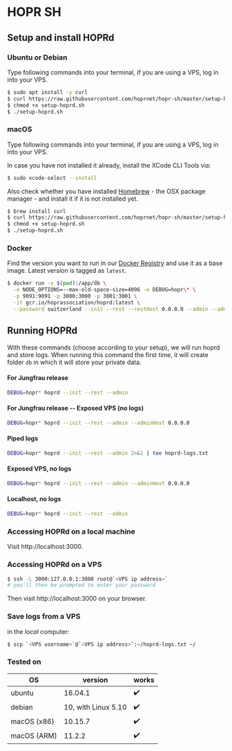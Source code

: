 # HOPR SH

## Setup and install HOPRd

### Ubuntu or Debian

Type following commands into your terminal, if you are using a VPS, log in into your VPS.

```bash
$ sudo apt install -y curl
$ curl https://raw.githubusercontent.com/hoprnet/hopr-sh/master/setup-hoprd.sh --output setup-hoprd.sh
$ chmod +x setup-hoprd.sh
$ ./setup-hoprd.sh
```

### macOS

Type following commands into your terminal, if you are using a VPS, log in into your VPS.

In case you have not installed it already, install the XCode CLI Tools via:

```bash
$ sudo xcode-select --install
```

Also check whether you have installed [Homebrew](https://brew.sh/) - the OSX package manager - and install it if it is not installed yet.

```bash
$ brew install curl
$ curl https://raw.githubusercontent.com/hoprnet/hopr-sh/master/setup-hoprd-macos.sh --output setup-hoprd.sh
$ chmod +x setup-hoprd.sh
$ ./setup-hoprd.sh
```

### Docker

Find the version you want to run in our [Docker Registry](http://gcr.io/hoprassociation/hoprd) and use it as a base image. Latest version is tagged as `latest`.

```bash
$ docker run -v $(pwd):/app/db \
  -e NODE_OPTIONS=--max-old-space-size=4096 -e DEBUG=hopr\* \
  -p 9091:9091 -p 3000:3000 -p 3001:3001 \
  -it gcr.io/hoprassociation/hoprd:latest \
  --password switzerland --init --rest --restHost 0.0.0.0 --admin --adminHost 0.0.0.0
```

## Running HOPRd

With these commands (choose according to your setup), we will run hoprd and store logs. When running this command the first time, it will create folder `db` in which it will store your private data.

#### For Jungfrau release
```bash
DEBUG=hopr* hoprd --init --rest --admin
```
#### For Jungfrau release -- Exposed VPS (no logs)
```bash
DEBUG=hopr* hoprd --init --rest --admin --adminHost 0.0.0.0
```
#### Piped logs
```bash
DEBUG=hopr* hoprd --init --rest --admin 2>&1 | tee hoprd-logs.txt
```
#### Exposed VPS, no logs

```bash
DEBUG=hopr* hoprd --init --rest --admin --adminHost 0.0.0.0
```
#### Localhost, no logs

```bash
DEBUG=hopr* hoprd --init --rest --admin
```

### Accessing HOPRd on a local machine

Visit http://localhost:3000.

### Accessing HOPRd on a VPS

```bash
$ ssh -L 3000:127.0.0.1:3000 root@`<VPS ip address>`
# you'll then be prompted to enter your password
```

Then visit http://localhost:3000 on your browser.

### Save logs from a VPS

in the _local_ computer:

```bash
$ scp `<VPS username>`@`<VPS ip address>`:~/hoprd-logs.txt ~/
```

### Tested on

| OS     | version | works |
| ------ | ------- | ----- |
| ubuntu | 16.04.1 | ✔️    |
| debian | 10, with Linux 5.10    | ✔️    |
| macOS (x86)  | 10.15.7 | ✔️    |
| macOS (ARM)  | 11.2.2 | ✔️    |

